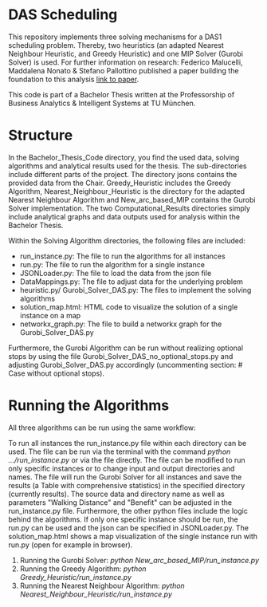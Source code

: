 # DAS Scheduling
This repository implements three solving mechanisms for a DAS1 scheduling problem. Thereby, two heuristics (an adapted
Nearest Neighbour Heuristic, and Greedy Heuristic) and one MIP Solver (Gurobi Solver) is used.
For further information on research: Federico Malucelli, Maddalena Nonato & Stefano Pallottino published a paper building the foundation to this analysis [link to paper](https://link.springer.com/chapter/10.1057/9780230372924_8).

This code is part of a Bachelor Thesis written at the Professorship of Business Analytics & Intelligent Systems at TU München.

# Structure
In the Bachelor_Thesis_Code directory, you find the used data, solving algorithms and analytical results used for the thesis.
The sub-directories include different parts of the project. The directory jsons contains the provided data from the Chair.
Greedy_Heuristic includes the Greedy Algorithm, Nearest_Neighbour_Heuristic is the directory for the adapted Nearest Neighbour Algorithm and New_arc_based_MIP contains the Gurobi Solver implementation. The two Computational_Results directories simply include analytical graphs and data outputs used for analysis within the Bachelor Thesis.

Within the Solving Algorithm directories, the following files are included:
- run_instance.py: The file to run the algorithms for all instances
- run.py: The file to run the algorithm for a single instance
- JSONLoader.py: The file to load the data from the json file
- DataMappings.py: The file to adjust data for the underlying problem
- heuristic.py/ Gurobi_Solver_DAS.py: The files to implement the solving algorithms
- solution_map.html: HTML code to visualize the solution of a single instance on a map
- networkx_graph.py: The file to build a networkx graph for the Gurobi_Solver_DAS.py

Furthermore, the Gurobi Algorithm can be run without realizing optional stops by using the file Gurobi_Solver_DAS_no_optional_stops.py and adjusting Gurobi_Solver_DAS.py accordingly (uncommenting section: # Case without optional stops).

# Running the Algorithms
All three algorithms can be run using the same workflow:

To run all instances the run_instance.py file within each directory can be used. The file can be run via the terminal with the command *python .../run_instance.py* or via the file directly. The file can be modified to run only specific instances or to change input and output directories and names. The file will run the Gurobi Solver for all instances and save the results (a Table with comprehensive statistics) in the specified directory (currently results). The source data and directory name as well as parameters "Walking Distance" and "Benefit" can be adjusted in the run_instance.py file. Furthermore, the other python files include the logic behind the algorithms. If only one specific instance should be run, the run.py can be used and the json can be specified in JSONLoader.py. The solution_map.html shows a map visualization of the single instance run with run.py (open for example in browser).

1. Running the Gurobi Solver: *python New_arc_based_MIP/run_instance.py* 
2. Running the Greedy Algorithm: *python Greedy_Heuristic/run_instance.py* 
3. Running the Nearest Neighbour Algorithm: *python Nearest_Neighbour_Heuristic/run_instance.py* 
